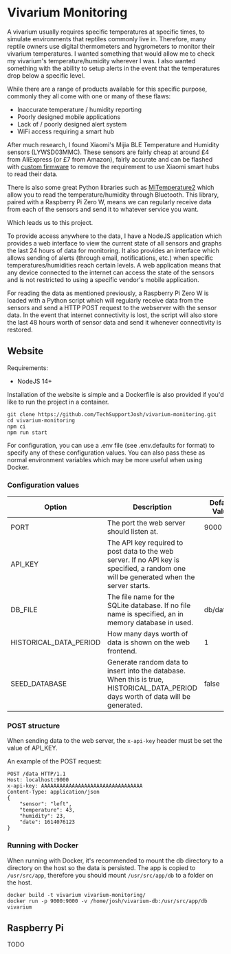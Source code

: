 # Vivarium Monitoring
A vivarium usually requires specific temperatures at specific times, to simulate environments that reptiles commonly live in. Therefore, many reptile owners use digital thermometers and hygrometers to monitor their vivarium temperatures. I wanted something that would allow me to check my vivarium's temperature/humidity wherever I was. I also wanted something with the ability to setup alerts in the event that the temperatures drop below a specific level. 

While there are a range of products available for this specific purpose, commonly they all come with one or many of these flaws:
- Inaccurate temperature / humidity reporting
- Poorly designed mobile applications
- Lack of / poorly designed alert system
- WiFi access requiring a smart hub

After much research, I found Xiaomi's Mijia BLE Temperature and Humidity sensors (LYWSD03MMC). These sensors are fairly cheap at around £4 from AliExpress (or £7 from Amazon), fairly accurate and can be flashed with [custom firmware](https://github.com/pvvx/ATC_MiThermometer) to remove the requirement to use Xiaomi smart hubs to read their data.

There is also some great Python libraries such as [MiTemperature2](https://github.com/JsBergbau/MiTemperature2) which allow you to read the temperature/humidity through Bluetooth. This library, paired with a Raspberry Pi Zero W, means we can regularly receive data from each of the sensors and send it to whatever service you want.

Which leads us to this project. 

To provide access anywhere to the data, I have a NodeJS application which provides a web interface to view the current state of all sensors and graphs the last 24 hours of data for monitoring. It also provides an interface which allows sending of alerts (through email, notifications, etc.) when specific temperatures/humidities reach certain levels. A web application means that any device connected to the internet can access the state of the sensors and is not restricted to using a specific vendor's mobile application.

For reading the data as mentioned previously, a Raspberry Pi Zero W is loaded with a Python script which will regularly receive data from the sensors and send a HTTP POST request to the webserver with the sensor data. In the event that internet connectivity is lost, the script will also store the last 48 hours worth of sensor data and send it whenever connectivity is restored.

## Website
Requirements:
- NodeJS 14+

Installation of the website is simple and a Dockerfile is also provided if you'd like to run the project in a container.

```
git clone https://github.com/TechSupportJosh/vivarium-monitoring.git
cd vivarium-monitoring
npm ci
npm run start
```

For configuration, you can use a .env file (see .env.defaults for format) to specify any of these configuration values. You can also pass these as normal environment variables which may be more useful when using Docker.

### Configuration values

| Option                 | Description                                                                                                                             | Default Value    | 
|------------------------|-----------------------------------------------------------------------------------------------------------------------------------------|------------------|
| PORT                   | The port the web server should listen at.                                                                                               | 9000             |
| API_KEY                | The API key required to post data to the web server. If no API key is specified, a random one will be generated when the server starts. |                  |
| DB_FILE                | The file name for the SQLite database. If no file name is specified, an in memory database in used.                                     | db/data.db       |
| HISTORICAL_DATA_PERIOD | How many days worth of data is shown on the web frontend.                                                                               | 1                |
| SEED_DATABASE          | Generate random data to insert into the database. When this is true, HISTORICAL_DATA_PERIOD days worth of data will be generated.       | false            |

### POST structure
When sending data to the web server, the `x-api-key` header must be set the value of API_KEY.

An example of the POST request:
```
POST /data HTTP/1.1
Host: localhost:9000
x-api-key: AAAAAAAAAAAAAAAAAAAAAAAAAAAAAAAAA
Content-Type: application/json
{
    "sensor": "left",
    "temperature": 43,
    "humidity": 23,
    "date": 1614076123
}
```

### Running with Docker
When running with Docker, it's recommended to mount the db directory to a directory on the host so the data is persisted. The app is copied to `/usr/src/app`, therefore you should mount `/usr/src/app/db` to a folder on the host.

```
docker build -t vivarium vivarium-monitoring/
docker run -p 9000:9000 -v /home/josh/vivarium-db:/usr/src/app/db vivarium
```

## Raspberry Pi
TODO